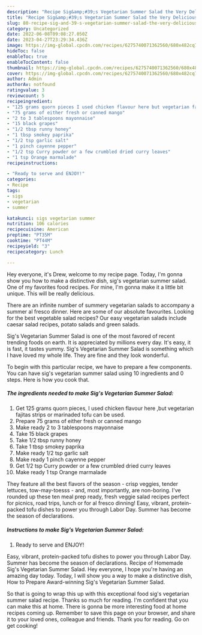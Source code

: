 ```yaml
---
description: "Recipe Sig&amp;#39;s Vegetarian Summer Salad the Very Delicious"
title: "Recipe Sig&amp;#39;s Vegetarian Summer Salad the Very Delicious"
slug: 80-recipe-sig-and-39-s-vegetarian-summer-salad-the-very-delicious
category: Uncategorized
date: 2022-06-08T09:08:27.050Z
date: 2023-04-27T23:29:34.436Z
image: https://img-global.cpcdn.com/recipes/6275740071362560/680x482cq70/sigs-vegetarian-summer-salad-recipe-main-photo.jpg
hideToc: false
enableToc: true
enableTocContent: false
thumbnail: https://img-global.cpcdn.com/recipes/6275740071362560/680x482cq70/sigs-vegetarian-summer-salad-recipe-main-photo.jpg
cover: https://img-global.cpcdn.com/recipes/6275740071362560/680x482cq70/sigs-vegetarian-summer-salad-recipe-main-photo.jpg
author: Admin
authorAv: notfound
ratingvalue: 3
reviewcount: 5
recipeingredient:
- "125 grams quorn pieces I used chicken flavour here but vegetarian fajitas strips or marinaded tofu can be used"
- "75 grams of either fresh or canned mango"
- "2 to 3 tablespoons mayonnaise"
- "15 black grapes"
- "1/2 tbsp runny honey"
- "1 tbsp smokey paprika"
- "1/2 tsp garlic salt"
- "1 pinch cayenne pepper"
- "1/2 tsp Curry powder or a few crumbled dried curry leaves"
- "1 tsp Orange marmalade"
recipeinstructions:

- "Ready to serve and ENJOY!"
categories:
- Recipe
tags:
- sigs
- vegetarian
- summer

katakunci: sigs vegetarian summer 
nutrition: 106 calories
recipecuisine: American
preptime: "PT35M"
cooktime: "PT44M"
recipeyield: "3"
recipecategory: Lunch

---
```



Hey everyone, it's Drew, welcome to my recipe page. Today, I'm gonna show you how to make a distinctive dish, sig&#39;s vegetarian summer salad. One of my favorites food recipes. For mine, I'm gonna make it a little bit unique. This will be really delicious.

There are an infinite number of summery vegetarian salads to accompany a summer al fresco dinner. Here are some of our absolute favourites. Looking for the best vegetable salad recipes? Our easy vegetarian salads include caesar salad recipes, potato salads and green salads.

Sig&#39;s Vegetarian Summer Salad is one of the most favored of recent trending foods on earth. It is appreciated by millions every day. It's easy, it is fast, it tastes yummy. Sig&#39;s Vegetarian Summer Salad is something which I have loved my whole life. They are fine and they look wonderful.


To begin with this particular recipe, we have to prepare a few components. You can have sig&#39;s vegetarian summer salad using 10 ingredients and 0 steps. Here is how you cook that.

<!--inarticleads1-->

##### The ingredients needed to make Sig&#39;s Vegetarian Summer Salad:

1. Get 125 grams quorn pieces, I used chicken flavour here ,but vegetarian fajitas strips or marinaded tofu can be used.
1. Prepare 75 grams of either fresh or canned mango
1. Make ready 2 to 3 tablespoons mayonnaise
1. Take 15 black grapes
1. Take 1/2 tbsp runny honey
1. Take 1 tbsp smokey paprika
1. Make ready 1/2 tsp garlic salt
1. Make ready 1 pinch cayenne pepper
1. Get 1/2 tsp Curry powder or a few crumbled dried curry leaves
1. Make ready 1 tsp Orange marmalade


They feature all the best flavors of the season - crisp veggies, tender lettuces, tow-may-toesss - and, most importantly, are non-boring. I&#39;ve rounded up these ten meal prep ready, fresh veggie salad recipes perfect for picnics, road trips, lunch or for al fresco dinning! Easy, vibrant, protein-packed tofu dishes to power you through Labor Day. Summer has become the season of declarations. 

<!--inarticleads2-->

##### Instructions to make Sig&#39;s Vegetarian Summer Salad:


1. Ready to serve and ENJOY!

Easy, vibrant, protein-packed tofu dishes to power you through Labor Day. Summer has become the season of declarations. Recipe of Homemade Sig&#39;s Vegetarian Summer Salad. Hey everyone, I hope you&#39;re having an amazing day today. Today, I will show you a way to make a distinctive dish, How to Prepare Award-winning Sig&#39;s Vegetarian Summer Salad. 

So that is going to wrap this up with this exceptional food sig&#39;s vegetarian summer salad recipe. Thanks so much for reading. I'm confident that you can make this at home. There is gonna be more interesting food at home recipes coming up. Remember to save this page on your browser, and share it to your loved ones, colleague and friends. Thank you for reading. Go on get cooking!
